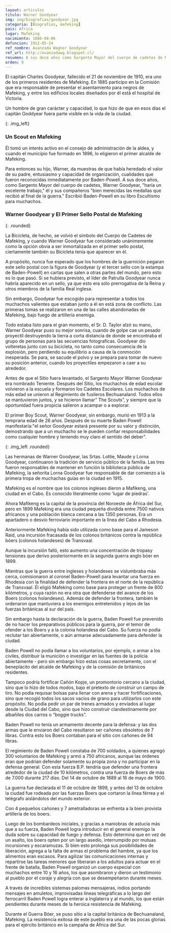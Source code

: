 ```yaml
---
layout: articulos
titulo: Warner Goodyear
img: img/biografias/goodyear.jpg
categoria: [Biografias, mafeking]
pais: Africa
lugar: Mafeking
nacimiento: 1886-08-06
defuncion: 1912-05-24
ref_nombre: Avanzada Wagner Goodyear
ref_url: http://avanzadawg.blogspot.cl/
resumen: A sus doce años como Sargento Mayor del cuerpo de cadetes de Mafeking Warner Goodyear haría un excelente trabajo él y sus compañeros
orden: 9
---
```

El capitán Charles Goodyear, fallecido el 21 de noviembre de 1910, era uno de los primeros residentes de Mafeking. En 1885 participo en la Comisión que era responsable de presentar el asentamiento para negros de Mafeking, y entre los edificios locales diseñados por él está el hospital de Victoria.

Un hombre de gran carácter y capacidad, lo que hizo de que en esos días el capitán Goddyear fuera parte visible en la vida de la ciudad.

<amp-img src="{site.baseurl}}/img/biografias/goodyear3.jpg" width="350" height="286" alt="[Warner Goodyear en su bicicleta" layout="fixed"></amp-img>
{: .img_left}

### Un Scout en Mafeking

Él tomó un interés activo en el consejo de administración de la aldea, y cuando el municipio fue formado en 1896, lo eligieron el primer alcalde de Mafeking.

Para entonces su hijo, Warner, da muestras de que había heredado el valor de su padre, entusiasmo y capacidad de organización, cualidades que fueron reconocidas inmediatamente por Baden-Powell. A sus doce años, como Sargento Mayor del cuerpo de cadetes, Warner Goodyear, "haría un excelente trabajo," él y sus compañeros "bien merecidas las medallas que recibió al final de la guerra." Escribió Baden-Powell en su libro Escultismo para muchachos.

### Warner Goodyear y El Primer Sello Postal de Mafeking

<amp-img src="{site.baseurl}}/img/biografias/goodyear1.jpg" width="640" height="386" alt="Warner Goodyear" layout="responsive"></amp-img>
{: .rounded}

La Bicicleta, de hecho, se volvió el símbolo del Cuerpo de Cadetes de Mafeking, y cuando Warner Goodyear fue considerado unánimemente como la opción obvia a ser inmortalizada en el primer sello postal, ciertamente también su Bicicleta tenía que aparecer en él.

A propósito, nunca fue esperado que los hombres de la guarnición pegaran este sello postal con la figura de Goodyear (y el tercer sello con la estampa de Baden-Powell) en cartas que salen a otras partes del mundo, pero esto es lo que pasó. Si se hubiera previsto, el líder de Patrulla Goodyear nunca habría aparecido en un sello, ya que esto era sólo prerrogativa de la Reina y otros miembros de la familia Real inglesa.

Sin embargo, Goodyear fue escogido para representar a todos los muchachos valientes que estaban junto a él en está zona de conflicto. Las primeras tomas se realizaron en una de las calles abandonadas de Mafeking, bajo fuego de artillería enemiga.

Todo estaba listo para el gran momento, el Sr. D. Taylor alzó su mano, Warner Goodyear puso su mejor sonrisa, cuando de golpe cae un pesado proyectil destruyendo la tierra a corta distancia de donde se encontraba el grupo de personas para las secuencias fotograficas. Goodyear dio volteretas junto con su bicicleta, no tanto como consecuencia de la explosión, pero perdiendo su equilibrio a causa de la conmoción inesperada. Se para, se sacude el polvo y se prepara para tomar de nuevo su posición anterior, cuando los proyectiles empezaron a caer a su alrededor.

Antes de que el Sitio fuera levantado, el Sargento Mayor Warner Goodyear era nombrado Teniente. Después del Sitio, los muchachos de edad escolar volvieron a la escuela y formaron los Cadetes Escolares. Los muchachos de más edad se unieron al Regimiento de fusileros Bechuanaland. Todos ellos se mantuvieron juntos, y se hicieron llamar" The Scouts”, y siempre que la oportunidad fuera propicia salieron a acampar o a explorar.

El primer Boy Scout, Warner Goodyear, sin embargo, murió en 1913 a la temprana edad de 26 años. Después de su muerte Baden Powell manifestaría:"el señor Goodyear estará presente por su valor y distinción, demostrando que a un muchacho se le pueden confiar responsabilidades como cualquier hombre y teniendo muy claro el sentido del deber".

<amp-img src="{site.baseurl}}/img/biografias/goodyear2.jpg" width="320" height="208" alt="Warner Goodyear" layout="fixed"></amp-img>
{: .img_left .rounded}

Las hermanas de Warner Goodyear, las Srtas. Lottie, Maude y Lorna Goodyear, continuaron la tradición de servicio público de la familia. Las tres fueron responsables de mantener en función la biblioteca pública de Mafeking, la señorita Lorna Goodyear fue responsable de dar comienzo a la primera tropa de muchachas guías en la ciudad en 1915.

Mafeking es el nombre que los colonos ingleses dieron a Mafikeng, una ciudad en el Cabo. Es conocido literalmente como 'lugar de piedras'.

Ahora Mafikeng es la capital de la provincia del Noroeste de África del Sur, pero en 1899 Mafeking era una ciudad pequeña dividida entre 7500 nativos africanos y una población blanca cercana a las 1350 personas. Era un apartadero o desvío ferroviario importante en la línea del Cabo a Rhodesia.

Anteriormente Mafeking había sido utilizada como base para el Jameson Raid, una incursión fracasada de los colonos británicos contra la república bóers (colonos holandeses) de Transvaal.

Aunque la incursión falló, esto aumento una concentración de tropasy tensiones que derivo posteriormente en la segunda guerra anglo bóer en 1899.

Mientras que la guerra entre ingleses y holandeses se vislumbraba más cerca, comisionaron al coronel Baden-Powell para levantar una fuerza en Rhodesia con la finalidad de defender la frontera en el norte de la república de Transvaal. Él eligió Mafeking como base para proteger un frente de 800 kilómetros, y cuya razón no era otra que defenderse del avance de los Boers (colonos holandeses). Además de defender la frontera, también le ordenaron que mantuviera a los enemigos entretenidos y lejos de las fuerzas británicas al sur del país.

Sin embargo hasta la declaración de la guerra, Baden Powell fue prevenido de no hacer los preparativos públicos para la guerra, por el temor de ofender a los Boers y a la colonia holandesa del Cabo. Su fuerza no podía reclutar tan abiertamente, o aún armarse adecuadamente para defender la ciudad.

Baden Powell no podía llamar a los voluntarios, por ejemplo, o armar a los civiles, distribuir la munición o investigar en las fuentes de la policía abiertamente - pero sin embargo hizo estas cosas secretamente, con el beneplácito del alcalde de Mafeking y de la comisión de británicos residentes.

Tampoco podría fortificar Cañón Kopje, un promontorio cercano a la ciudad, sino que lo hizo de todos modos, bajo el pretexto de construir un campo de tiro. No podía requisar bolsas para llenar con arena y hacer fortificaciones, sino que recogió todos los sacos vacíos de grano para utilizarlos con este propósito. No podía pedir un par de trenes armados y enviados al lugar desde la Ciudad del Cabo, sino que hizo construir clandestinamente por albañiles dos carros o “boggie trucks”.

Baden Powell no tenía un armamento decente para la defensa: y las dos armas que le enviaron del Cabo resultaron ser cañones obsoletos de 7 libras. Contra esto los Boers contaban para el sitio con cañones de 94 libras.

El regimiento de Baden Powell constaba de 700 soldados, a quienes agregó 300 voluntarios de Mafeking y armó a 750 africanos, aunque las órdenes eran que podrían defender solamente su propia zona y no participar en la defensa general. Con esta fuerza B.P. tendría que defender una frontera alrededor de la ciudad de 10 kilómetros, contra una fuerza de Boers de más de 7.000 durante 217 días. Del 14 de octubre de 1889 al 16 de mayo de 1900.

La guerra fue declarada el 11 de octubre de 1899, y antes del 13 de octubre la ciudad fue rodeada por las fuerzas Boers que cortaron la línea férrea y el telégrafo aislándolos del mundo exterior.

Con 4 pequeños cañones y 7 ametralladoras se enfrenta a la bien provista artillería de los boers.

Luego de los bombardeos iniciales, y gracias a maniobras de astucia más que a su fuerza, Baden Powell logra introducir en el general enemigo la duda sobre su capacidad de fuego y defensa. Esto determina que en vez de un asalto, los boers opten por un largo asedio, interrumpido por mutuas incursiones y escaramuzas. Si bien esto prolonga sus posibilidades de liberación, agrega a la falta de armas el problema del hambre, ya que los alimentos eran escasos.
Para agilizar las comunicaciones internas y repartirse las tareas menores que liberaran a los adultos para actuar en el frente de batalla, Baden Powell organizó un cuerpo especial con muchachos entre 10 y 16 años, los que asombraron y dieron un testimonio al pueblo por el coraje y alegría con que se desempeñaron durante meses.

A través de increíbles sistemas palomas mensajeras, indios portando mensajes en amuletos, improvisadas líneas telegráficas a lo largo del ferrocarril Baden Powell logra enterar a Inglaterra y al mundo, los que están pendientes durante meses de la heroica resistencia de Mafeking.

Durante el Guerra Bóer, se puso sitio a la capital británica de Bechuanaland, Mafeking. La resistencia exitosa de este pueblo era una de las pocas glorias para el ejército británico en la campaña de África del Sur.